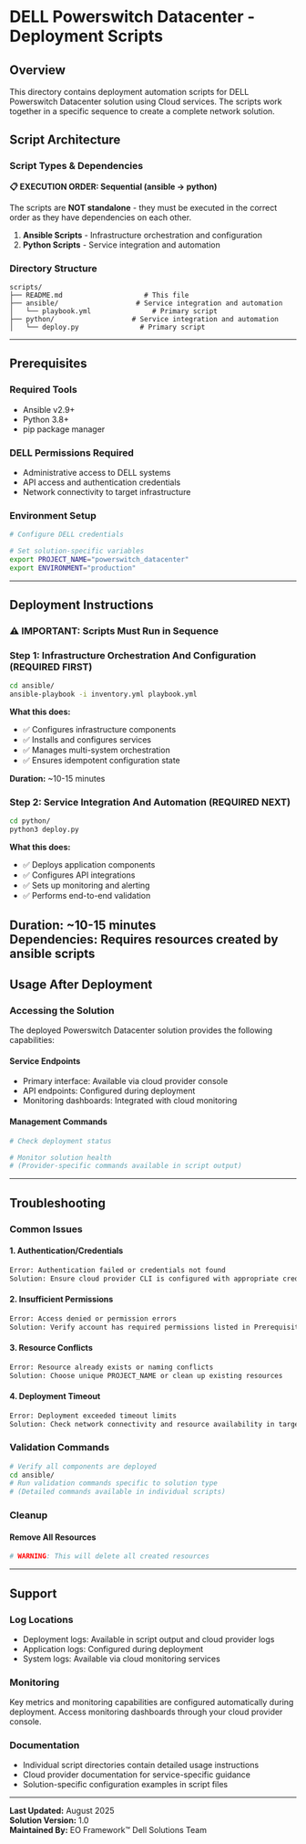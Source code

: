 # DELL Powerswitch Datacenter - Deployment Scripts

## Overview

This directory contains deployment automation scripts for DELL Powerswitch Datacenter solution using Cloud services. The scripts work together in a specific sequence to create a complete network solution.

## Script Architecture

### Script Types & Dependencies

**📋 EXECUTION ORDER: Sequential (ansible → python)**

The scripts are **NOT standalone** - they must be executed in the correct order as they have dependencies on each other.

1. **Ansible Scripts** - Infrastructure orchestration and configuration
2. **Python Scripts** - Service integration and automation

### Directory Structure

```
scripts/
├── README.md                    # This file
├── ansible/                   # Service integration and automation
│   └── playbook.yml               # Primary script
├── python/                   # Service integration and automation
│   └── deploy.py               # Primary script
```

---

## Prerequisites

### Required Tools
- Ansible v2.9+
- Python 3.8+
- pip package manager

### DELL Permissions Required
- Administrative access to DELL systems
- API access and authentication credentials
- Network connectivity to target infrastructure

### Environment Setup
```bash
# Configure DELL credentials

# Set solution-specific variables
export PROJECT_NAME="powerswitch_datacenter"
export ENVIRONMENT="production"
```

---

## Deployment Instructions

### ⚠️ IMPORTANT: Scripts Must Run in Sequence

### Step 1: Infrastructure Orchestration And Configuration (REQUIRED FIRST)

```bash
cd ansible/
ansible-playbook -i inventory.yml playbook.yml
```

**What this does:**
- ✅ Configures infrastructure components
- ✅ Installs and configures services
- ✅ Manages multi-system orchestration
- ✅ Ensures idempotent configuration state

**Duration:** ~10-15 minutes
### Step 2: Service Integration And Automation (REQUIRED NEXT)

```bash
cd python/
python3 deploy.py
```

**What this does:**
- ✅ Deploys application components
- ✅ Configures API integrations
- ✅ Sets up monitoring and alerting
- ✅ Performs end-to-end validation

**Duration:** ~10-15 minutes  
**Dependencies:** Requires resources created by ansible scripts
---

## Usage After Deployment

### Accessing the Solution

The deployed Powerswitch Datacenter solution provides the following capabilities:

#### Service Endpoints
- Primary interface: Available via cloud provider console
- API endpoints: Configured during deployment
- Monitoring dashboards: Integrated with cloud monitoring

#### Management Commands
```bash
# Check deployment status

# Monitor solution health
# (Provider-specific commands available in script output)
```

---

## Troubleshooting

### Common Issues

#### 1. Authentication/Credentials
```bash
Error: Authentication failed or credentials not found
Solution: Ensure cloud provider CLI is configured with appropriate credentials
```

#### 2. Insufficient Permissions  
```bash
Error: Access denied or permission errors
Solution: Verify account has required permissions listed in Prerequisites
```

#### 3. Resource Conflicts
```bash
Error: Resource already exists or naming conflicts
Solution: Choose unique PROJECT_NAME or clean up existing resources
```

#### 4. Deployment Timeout
```bash
Error: Deployment exceeded timeout limits
Solution: Check network connectivity and resource availability in target region
```

### Validation Commands

```bash
# Verify all components are deployed
cd ansible/
# Run validation commands specific to solution type
# (Detailed commands available in individual scripts)
```

### Cleanup

#### Remove All Resources
```bash
# WARNING: This will delete all created resources
```

---

## Support

### Log Locations
- Deployment logs: Available in script output and cloud provider logs
- Application logs: Configured during deployment
- System logs: Available via cloud monitoring services

### Monitoring
Key metrics and monitoring capabilities are configured automatically during deployment. Access monitoring dashboards through your cloud provider console.

### Documentation
- Individual script directories contain detailed usage instructions
- Cloud provider documentation for service-specific guidance
- Solution-specific configuration examples in script files

---

**Last Updated:** August 2025  
**Solution Version:** 1.0  
**Maintained By:** EO Framework™ Dell Solutions Team
